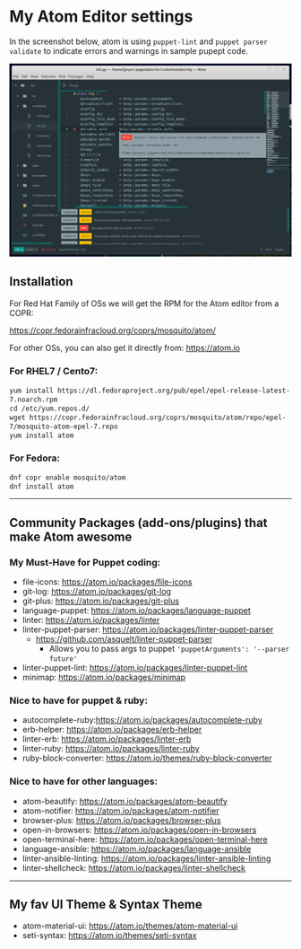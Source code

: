 # My Atom Editor settings

In the screenshot below, atom is using `puppet-lint` and `puppet parser validate`
to indicate errors and warnings in sample pupept code.

![Image of Shell](https://github.com/jjpryor/myatomeditor/raw/master/atomsyntaxcheck.png)
## Installation
For Red Hat Family of OSs we will get the RPM for the Atom editor from a COPR:

https://copr.fedorainfracloud.org/coprs/mosquito/atom/

For other OSs, you can also get it directly from: https://atom.io

### For RHEL7 / Cento7:
```shell
yum install https://dl.fedoraproject.org/pub/epel/epel-release-latest-7.noarch.rpm
cd /etc/yum.repos.d/
wget https://copr.fedorainfracloud.org/coprs/mosquito/atom/repo/epel-7/mosquito-atom-epel-7.repo
yum install atom
```

### For Fedora:
```shell
dnf copr enable mosquito/atom
dnf install atom
```

----------

## Community Packages (add-ons/plugins) that make Atom awesome
### My Must-Have for Puppet coding:
+ file-icons: https://atom.io/packages/file-icons
+ git-log: https://atom.io/packages/git-log
+ git-plus: https://atom.io/packages/git-plus
+ language-puppet: https://atom.io/packages/language-puppet
+ linter: https://atom.io/packages/linter
+ linter-puppet-parser: https://atom.io/packages/linter-puppet-parser
  + https://github.com/asquelt/linter-puppet-parser
     + Allows you to pass args to puppet `'puppetArguments': '--parser future'`
+ linter-puppet-lint: https://atom.io/packages/linter-puppet-lint
+ minimap: https://atom.io/packages/minimap


### Nice to have for puppet &amp; ruby:
+ autocomplete-ruby:https://atom.io/packages/autocomplete-ruby
+ erb-helper: https://atom.io/packages/erb-helper
+ linter-erb: https://atom.io/packages/linter-erb
+ linter-ruby: https://atom.io/packages/linter-ruby
+ ruby-block-converter: https://atom.io/themes/ruby-block-converter


### Nice to have for other languages:
+ atom-beautify: https://atom.io/packages/atom-beautify
+ atom-notifier: https://atom.io/packages/atom-notifier
+ browser-plus: https://atom.io/packages/browser-plus
+ open-in-browsers: https://atom.io/packages/open-in-browsers
+ open-terminal-here: https://atom.io/packages/open-terminal-here
+ language-ansible: https://atom.io/packages/language-ansible
+ linter-ansible-linting: https://atom.io/packages/linter-ansible-linting
+ linter-shellcheck: https://atom.io/packages/linter-shellcheck

---------

## My fav UI Theme &amp; Syntax Theme
+ atom-material-ui: https://atom.io/themes/atom-material-ui
+ seti-syntax: https://atom.io/themes/seti-syntax
